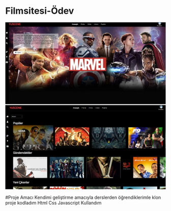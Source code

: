 # Filmsitesi-Ödev
<img src="uyg_tanıtım1.jpg" width="auto">
<img src="uyg_tanıtım2.jpg" width="auto">

#Proje Amacı
Kendimi geliştirme amacıyla derslerden öğrendiklerimle klon proje kodladım Html Css Javascript Kullandım

